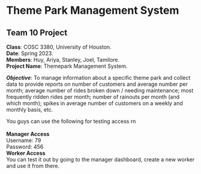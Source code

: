 # **Theme Park Management System**
 ## **Team 10** Project <br>
 **Class**: COSC 3380, University of Houston. <br>
 **Date**: Spring 2023.<br>
**Members**: Huy, Ariya, Stanley, Joel, Tamilore. <br>
**Project Name**: Themepark Management System. <br>

***Objective***: To manage information about a specific theme park and collect data to provide reports on number of customers and
average number per month; average number of rides broken down / needing
maintenance; most frequently ridden rides per month; number of rainouts per
month (and which month); spikes in average number of customers on a
weekly and monthly basis, etc.
<br>
 
 You guys can use the following for testing access rn <br><br>
**Manager Access**<br>
 Username: 79<br>
 Password: 456 <br>
**Worker Access**<br>
You can test it out by going to the manager dashboard, create a new worker and use it from there.
